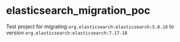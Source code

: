 # elasticsearch_migration_poc

Test project for migrating `org.elasticsearch:elasticsearch:5.6.16` to version `org.elasticsearch:elasticsearch:7.17.18`
